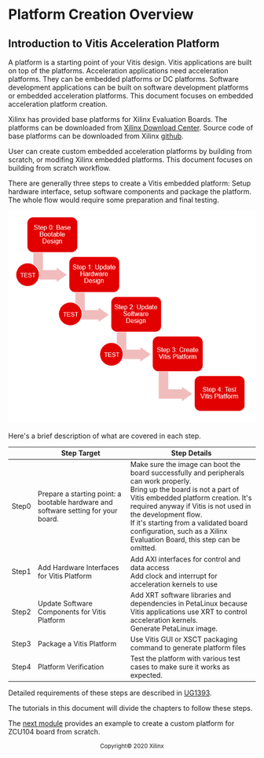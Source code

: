 # Platform Creation Overview

## Introduction to Vitis Acceleration Platform

A platform is a starting point of your Vitis design. Vitis applications are built on top of the platforms. Acceleration applications need acceleration platforms. They can be embedded platforms or DC platforms. Software development applications can be built on software development platforms or embedded acceleration platforms. This document focuses on embedded acceleration platform creation.

Xilinx has provided base platforms for Xilinx Evaluation Boards. The platforms can be downloaded from [Xilinx Download Center](https://www.xilinx.com/support/download/index.html/content/xilinx/en/downloadNav/embedded-platforms.html). Source code of base platforms can be downloaded from Xilinx [github](https://github.com/Xilinx/Vitis_Embedded_Platform_Source).

User can create custom embedded acceleration platforms by building from scratch, or modifing Xilinx embedded platforms. This document focuses on building from scratch workflow.

There are generally three steps to create a Vitis embedded platform: Setup hardware interface, setup software components and package the platform. The whole flow would require some preparation and final testing.

![missing image](./images/steps_overview.png)

Here's a brief description of what are covered in each step.

|       | Step Target                                                                        | Step Details                                                                                                                                                                                                                                                                                                                                                   |
| ----- | ---------------------------------------------------------------------------------- | -------------------------------------------------------------------------------------------------------------------------------------------------------------------------------------------------------------------------------------------------------------------------------------------------------------------------------------------------------------- |
| Step0 | Prepare a starting point: a bootable hardware and software setting for your board. | Make sure the image can boot the board successfully and peripherals can work properly. <br />Bring up the board is not a part of Vitis embedded platform creation. It's required anyway if Vitis is not used in the development flow.<br />If it's starting from a validated board configuration, such as a Xilinx Evaluation Board, this step can be omitted. |
| Step1 | Add Hardware Interfaces for Vitis Platform                                         | Add AXI interfaces for control and data access<br />Add clock and interrupt for acceleration kernels to use                                                                                                                                                                                                                                                    |
| Step2 | Update Software Components for Vitis Platform                                      | Add XRT software libraries and dependencies in PetaLinux because Vitis applications use XRT to control acceleration kernels.<br />Generate PetaLinux image.                                                                                                                                                                                                    |
| Step3 | Package a Vitis Platform                                                           | Use Vitis GUI or XSCT packaging command to generate platform files                                                                                                                                                                                                                                                                                             |
| Step4 | Platform Verification                                                              | Test the platform with various test cases to make sure it works as expected.                                                                                                                                                                                                                                                                                   |

Detailed requirements of these steps are described in [UG1393](https://www.xilinx.com/html_docs/xilinx2020_1/vitis_doc/rjs1596051748503.html).

The tutorials in this document will divide the chapters to follow these steps.

The [next module](../02-Edge-AI-ZCU104/README.md) provides an example to create a custom platform for ZCU104 board from scratch.

<p align="center"><sup>Copyright&copy; 2020 Xilinx</sup></p>
